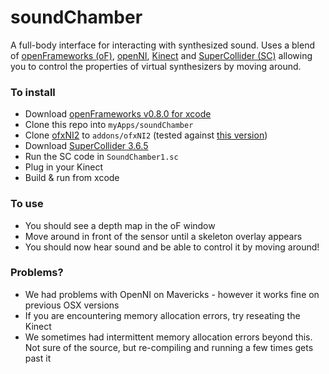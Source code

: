 # soundChamber

A full-body interface for interacting with synthesized sound. Uses a blend of [openFrameworks (oF)](http://www.openframeworks.cc/), [openNI](http://www.openni.org/), [Kinect](http://en.wikipedia.org/wiki/Kinect) and [SuperCollider (SC)](http://supercollider.sourceforge.net/) allowing you to control the properties of virtual synthesizers by moving around.

### To install

- Download [openFrameworks v0.8.0 for xcode](http://openframeworks.cc/download/)
- Clone this repo into `myApps/soundChamber`
- Clone [ofxNI2](https://github.com/satoruhiga/ofxNI2) to `addons/ofxNI2` (tested against [this version](https://github.com/satoruhiga/ofxNI2/commit/537854cd1fe93b68b28a18c7568f30f75f4b3256))
- Download [SuperCollider 3.6.5](http://supercollider.sourceforge.net/downloads/)
- Run the SC code in `SoundChamber1.sc`
- Plug in your Kinect
- Build & run from xcode

### To use
- You should see a depth map in the oF window
- Move around in front of the sensor until a skeleton overlay appears
- You should now hear sound and be able to control it by moving around!

### Problems?
- We had problems with OpenNI on Mavericks - however it works fine on previous OSX versions
- If you are encountering memory allocation errors, try reseating the Kinect
- We sometimes had intermittent memory allocation errors beyond this. Not sure of the source, but re-compiling and running a few times gets past it